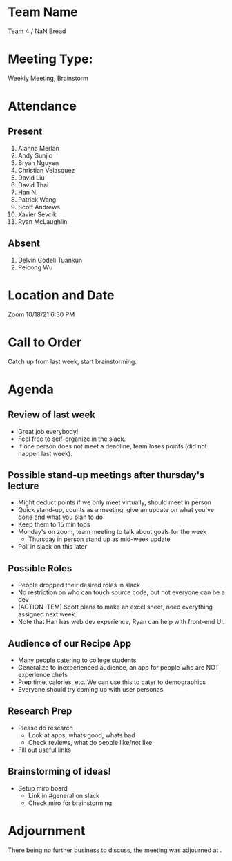 # Team Name
Team 4 / NaN Bread

# Meeting Type:
Weekly Meeting, Brainstorm

# Attendance
## Present
1. Alanna Merlan
2. Andy Sunjic
3. Bryan Nguyen
4. Christian Velasquez
5. David Liu
6. David Thai
7. Han N.
8. Patrick Wang
9. Scott Andrews
10. Xavier Sevcik
11. Ryan McLaughlin
## Absent
1. Delvin Godeli Tuankun
2. Peicong Wu

# Location and Date
Zoom 10/18/21 6:30 PM

# Call to Order
Catch up from last week, start brainstorming.

# Agenda
## Review of last week
* Great job everybody!
* Feel free to self-organize in the slack.
* If one person does not meet a deadline, team loses points (did not happen last week).

## Possible stand-up meetings after thursday's lecture
* Might deduct points if we only meet virtually, should meet in person
* Quick stand-up, counts as a meeting, give an update on what you've done and what you plan to do
* Keep them to 15 min tops
* Monday's on zoom, team meeting to talk about goals for the week
  * Thursday in person stand up as mid-week update
* Poll in slack on this later

## Possible Roles
* People dropped their desired roles in slack
* No restriction on who can touch source code, but not everyone can be a dev
* (ACTION ITEM) Scott plans to make an excel sheet, need everything assigned next week. 
* Note that Han has web dev experience, Ryan can help with front-end UI. 

## Audience of our Recipe App
* Many people catering to college students
* Generalize to inexperienced audience, an app for people who are NOT experience chefs
* Prep time, calories, etc. We can use this to cater to demographics
* Everyone should try coming up with user personas

## Research Prep
* Please do research
  * Look at apps, whats good, whats bad
  * Check reviews, what do people like/not like
* Fill out useful links

## Brainstorming of ideas!
* Setup miro board
  * Link in #general on slack
  * Check miro for brainstorming

# Adjournment
There being no further business to discuss, the meeting was adjourned at .

